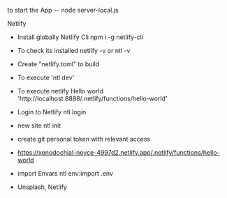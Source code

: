 

to start the App
-- node server-local.js


Netlify
- Install globally Netlify Cli
npm i -g netlify-cli

- To check its installed
netlify -v
 or
 ntl -v

 - Create "netlify.toml" to build

 - To execute
'ntl dev'

- To execute netlify Hello world
'http://localhost:8888/.netlify/functions/hello-world'

- Login to Netlify
ntl login

- new site
ntl init

- create git personal token with relevant access

- https://xenodochial-noyce-4997d2.netlify.app/.netlify/functions/hello-world

- import Envars
ntl env:import .env

- Unsplash, Netlify
